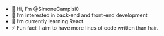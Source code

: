 - 👋 Hi, I’m @SimoneCampisi0
- 👀 I’m interested in back-end and front-end development
- 🌱 I’m currently learning React
- ⚡ Fun fact: I aim to have more lines of code written than hair.

<!---
SimoneCampisi0/SimoneCampisi0 is a ✨ special ✨ repository because its `README.md` (this file) appears on your GitHub profile.
You can click the Preview link to take a look at your changes.
--->
